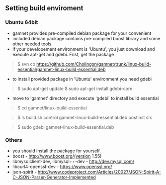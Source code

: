 ## Setting build enviroment

### Ubuntu 64bit

- gamnet provides pre-compiled debian package for your convenient
- included debian package contains pre-compiled boost library and some other needed tools.
- if your developement environment is 'Ubuntu', you just download and execute apt-get and gdebi. Frist, get the package

> $ svn co https://github.com/ChoiIngon/gamnet/trunk/linux-build-essential/gamnet-linux-build-essential.deb

- to install provided package in 'Ubuntu' environment you need gdebi

> $ sudo apt-get update
  $ sudo apt-get install gdebi-core

- move to 'gamnet' directory and execute 'gdebi' to install build essential

> $ cd gamnet/linux-build-essential

> $ ls build.sh control gamnet-linux-build-essential.deb postinst src

> $ sudo gdebi gamnet-linux-build-essential.deb

### Others

- you should install the package for yourself.
- boost - http://www.boost.org/(version 1.55)
- libmysqlclient-dev, libmysql++-dev - http://dev.mysql.com/
- libcurl4-openssl-dev - https://www.openssl.org/
- json-spirit - http://www.codeproject.com/Articles/20027/JSON-Spirit-A-C-JSON-Parser-Generator-Implemented
